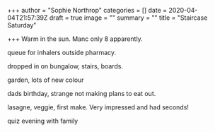 +++
author = "Sophie Northrop"
categories = []
date = 2020-04-04T21:57:39Z
draft = true
image = ""
summary = ""
title = "Staircase Saturday"

+++
Warm in the sun. Manc only 8 apparently.

queue for inhalers outside pharmacy.

dropped in on bungalow, stairs, boards.

garden, lots of new colour

dads birthday, strange not making plans to eat out.

lasagne, veggie, first make. Very impressed and had seconds!

quiz evening with family